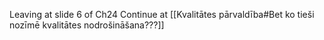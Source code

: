 Leaving at slide 6 of Ch24
Continue at [[Kvalitātes pārvaldība#Bet ko tieši nozīmē kvalitātes nodrošināšana???]]
